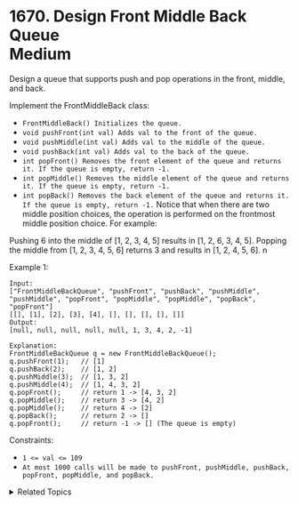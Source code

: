 # 1670. Design Front Middle Back Queue<br> Medium

Design a queue that supports push and pop operations in the front, middle, and back.

Implement the FrontMiddleBack class:

- `FrontMiddleBack() Initializes the queue.`
- `void pushFront(int val) Adds val to the front of the queue.`
- `void pushMiddle(int val) Adds val to the middle of the queue.`
- `void pushBack(int val) Adds val to the back of the queue.`
- `int popFront() Removes the front element of the queue and returns it. If the queue is empty, return -1.`
- `int popMiddle() Removes the middle element of the queue and returns it. If the queue is empty, return -1.`
- `int popBack() Removes the back element of the queue and returns it. If the queue is empty, return -1.`
Notice that when there are two middle position choices, the operation is performed on the frontmost middle position choice. For example:

Pushing 6 into the middle of [1, 2, 3, 4, 5] results in [1, 2, 6, 3, 4, 5].
Popping the middle from [1, 2, 3, 4, 5, 6] returns 3 and results in [1, 2, 4, 5, 6].
n

Example 1:

```
Input:
["FrontMiddleBackQueue", "pushFront", "pushBack", "pushMiddle", "pushMiddle", "popFront", "popMiddle", "popMiddle", "popBack", "popFront"]
[[], [1], [2], [3], [4], [], [], [], [], []]
Output:
[null, null, null, null, null, 1, 3, 4, 2, -1]

Explanation:
FrontMiddleBackQueue q = new FrontMiddleBackQueue();
q.pushFront(1);   // [1]
q.pushBack(2);    // [1, 2]
q.pushMiddle(3);  // [1, 3, 2]
q.pushMiddle(4);  // [1, 4, 3, 2]
q.popFront();     // return 1 -> [4, 3, 2]
q.popMiddle();    // return 3 -> [4, 2]
q.popMiddle();    // return 4 -> [2]
q.popBack();      // return 2 -> []
q.popFront();     // return -1 -> [] (The queue is empty)
```


Constraints:

- `1 <= val <= 109`
- `At most 1000 calls will be made to pushFront, pushMiddle, pushBack, popFront, popMiddle, and popBack.`

<details>

<summary> Related Topics </summary>

-   `Design`

</details>
